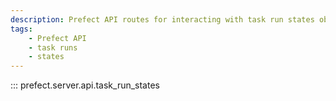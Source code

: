 ```yaml
---
description: Prefect API routes for interacting with task run states objects.
tags:
    - Prefect API
    - task runs
    - states
---
```


::: prefect.server.api.task_run_states